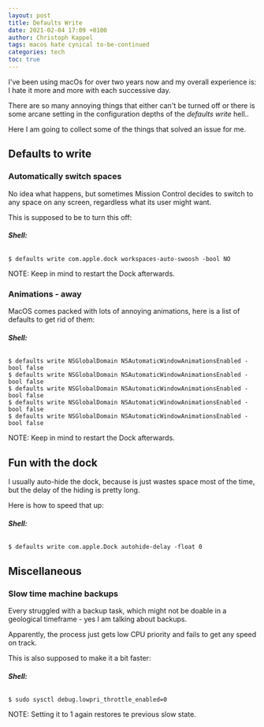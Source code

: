 ```yaml
---
layout: post
title: Defaults Write
date: 2021-02-04 17:09 +0100
author: Christoph Kappel
tags: macos hate cynical to-be-continued
categories: tech
toc: true
---
```

I've been using macOs for over two years now and my overall experience is: I hate it more and more
with each successive day.

There are so many annoying things that either can't be turned off or there is some arcane setting in
the configuration depths of the _defaults write_ hell..

Here I am going to collect some of the things that solved an issue for me.

## Defaults to write

### Automatically switch spaces

No idea what happens, but sometimes Mission Control decides to switch to any space on any screen,
regardless what its user might want.

This is supposed to be to turn this off:

###### **Shell:**
```shell
$ defaults write com.apple.dock workspaces-auto-swoosh -bool NO
```

NOTE: Keep in mind to restart the Dock afterwards.

### Animations - away

MacOS comes packed with lots of annoying animations, here is a list of defaults to get rid of them:

###### **Shell:**
```shell
$ defaults write NSGlobalDomain NSAutomaticWindowAnimationsEnabled -bool false
$ defaults write NSGlobalDomain NSAutomaticWindowAnimationsEnabled -bool false
$ defaults write NSGlobalDomain NSAutomaticWindowAnimationsEnabled -bool false
$ defaults write NSGlobalDomain NSAutomaticWindowAnimationsEnabled -bool false
$ defaults write NSGlobalDomain NSAutomaticWindowAnimationsEnabled -bool false
```

NOTE: Keep in mind to restart the Dock afterwards.

## Fun with the dock

I usually auto-hide the dock, because is just wastes space most of the time, but the delay of the
hiding is pretty long.

Here is how to speed that up:

###### **Shell:**
```shell
$ defaults write com.apple.Dock autohide-delay -float 0
```

## Miscellaneous


### Slow time machine backups

Every struggled with a backup task, which might not be doable in a geological timeframe - yes I am
talking about backups.

Apparently, the process just gets low CPU priority and fails to get any speed on track.

This is also supposed to make it a bit faster:

###### **Shell:**
```shell
$ sudo sysctl debug.lowpri_throttle_enabled=0
```

NOTE: Setting it to 1 again restores te previous slow state.